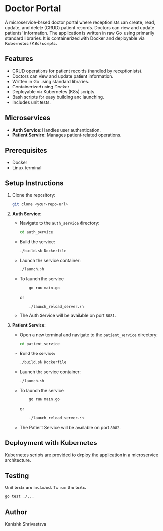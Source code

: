 
# Doctor Portal

A microservice-based doctor portal where receptionists can create, read, update, and delete (CRUD) patient records. Doctors can view and update patients' information. The application is written in raw Go, using primarily standard libraries. It is containerized with Docker and deployable via Kubernetes (K8s) scripts.

## Features
- CRUD operations for patient records (handled by receptionists).
- Doctors can view and update patient information.
- Written in Go using standard libraries.
- Containerized using Docker.
- Deployable via Kubernetes (K8s) scripts.
- Bash scripts for easy building and launching.
- Includes unit tests.

## Microservices
- **Auth Service**: Handles user authentication.
- **Patient Service**: Manages patient-related operations.

## Prerequisites
- Docker
- Linux terminal

## Setup Instructions

1. Clone the repository:

    ```bash
    git clone <your-repo-url>
    ```

2. **Auth Service**:

    - Navigate to the `auth_service` directory:
    
      ```bash
      cd auth_service
      ```

    - Build the service:
    
      ```bash
      ./build.sh Dockerfile
      ```

    - Launch the service container:
    
      ```bash
      ./launch.sh
      ```

    - To launch the service

        ```bash
            go run main.go 
        ```

        or
        
        ```bash
            ./launch_reload_server.sh
        ```
    - The Auth Service will be available on port `8081`.

3. **Patient Service**:

    - Open a new terminal and navigate to the `patient_service` directory:
    
      ```bash
      cd patient_service
      ```

    - Build the service:
    
      ```bash
      ./build.sh Dockerfile
      ```

    - Launch the service container:
    
      ```bash
      ./launch.sh
      ```

    - To launch the service

        ```bash
            go run main.go 
        ```

        or

        ```bash
            ./launch_reload_server.sh
        ```

    - The Patient Service will be available on port `8082`.

## Deployment with Kubernetes
Kubernetes scripts are provided to deploy the application in a microservice architecture.

## Testing
Unit tests are included. To run the tests:

```bash
go test ./...
```

## Author
Kanishk Shrivastava
